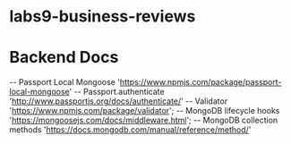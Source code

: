 # labs9-business-reviews

# Backend Docs

-- Passport Local Mongoose 'https://www.npmjs.com/package/passport-local-mongoose'
-- Passport.authenticate 'http://www.passportjs.org/docs/authenticate/'
-- Validator 'https://www.npmjs.com/package/validator';
-- MongoDB lifecycle hooks 'https://mongoosejs.com/docs/middleware.html';
-- MongoDB collection methods 'https://docs.mongodb.com/manual/reference/method/'
